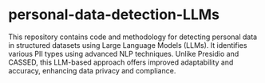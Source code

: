 # personal-data-detection-LLMs
This repository contains code and methodology for detecting personal data in structured datasets using Large Language Models (LLMs). It identifies various PII types using advanced NLP techniques. Unlike Presidio and CASSED, this LLM-based approach offers improved adaptability and accuracy, enhancing data privacy and compliance.
